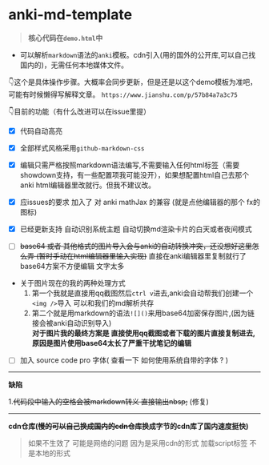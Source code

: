 # anki-md-template

> **核心代码在`demo.html`中**

* 可以解析`markdown`语法的`anki`模板。cdn引入(用的国外的公开库,可以自己找国内的)，无需任何本地媒体文件。

👇这个是具体操作步骤。大概率会同步更新，但是还是以这个demo模板为准吧，可能有时候懒得写解释文章。
`https://www.jianshu.com/p/57b84a7a3c75`

👇目前的功能（有什么改进可以在issue里提）
- [x] 代码自动高亮

- [x] 全部样式风格采用`github-markdown-css`

- [x] 编辑只需严格按照markdown语法编写,不需要输入任何html标签（需要showdown支持，有一些配置项我可能没开），如果想配置html自己去那个anki html编辑器里改就行。但我不建议改。

- [x] 应issues的要求 加入了 对 anki mathJax 的兼容 (就是点他编辑器的那个 fx的图标)

- [x] 已经更新支持 自动识别系统主题 自动切换md渲染卡片的白天或者夜间模式

- [ ] ~~base64 或者 其他格式的图片导入会与anki的自动转换冲突，还没想好这里怎么弄 (暂时手动在html编辑器里输入实现)~~ 直接在anki编辑器里复制就行了 base64方案不方便编辑 文字太多

* 关于图片现在的我的两种处理方式
    1. 第一个我就是直接用qq截图然后`ctrl v`进去,anki会自动帮我们创建一个`<img />`导入 可以和我们的md解析共存
    2. 第二个就是用markdown的语法`![]()`来用base64加密保存图片,(因为链接会被anki自动识别导入)  
    **对于图片我的最终方案是 直接使用qq截图或者下载的图片直接复制进去,原因是图片使用base64太长了严重干扰笔记的编辑**

- [ ] 加入 source code pro 字体( 查看一下 如何使用系统自带的字体 ? )

******

**缺陷**

1.~~代码段中输入的空格会被markdown转义 直接输出nbsp;~~ (修复)

*****

**cdn仓库(~~慢的可以自己换成国内的cdn仓库~~换成字节的cdn库了国内速度挺快)**

> 如果不生效了 可能是网络的问题 因为是采用cdn的形式 加载script标签 不是本地的形式



